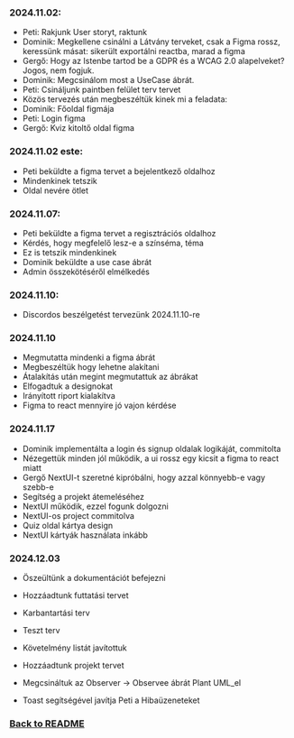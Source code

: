 ### 2024.11.02: 
- Peti: Rakjunk User storyt, raktunk
- Dominik: Megkellene csinálni a Látvány terveket, csak a Figma rossz, keressünk másat: sikerült exportálni reactba, marad a figma
- Gergő: Hogy az Istenbe tartod be a GDPR és a WCAG 2.0 alapelveket? Jogos, nem fogjuk.
- Dominik: Megcsinálom most a UseCase ábrát.
- Peti: Csináljunk paintben felület terv tervet
- Közös tervezés után megbeszéltük kinek mi a feladata:
- Dominik: Főoldal figmája
- Peti: Login figma
- Gergő: Kviz kitoltő oldal figma

### 2024.11.02 este:
- Peti beküldte a figma tervet a bejelentkező oldalhoz
- Mindenkinek tetszik
- Oldal nevére ötlet

### 2024.11.07:
- Peti beküldte a figma tervet a regisztrációs oldalhoz
- Kérdés, hogy megfelelő lesz-e a színséma, téma
- Ez is tetszik mindenkinek
- Dominik beküldte a use case ábrát
- Admin összekötéséről elmélkedés

### 2024.11.10:
- Discordos beszélgetést tervezünk 2024.11.10-re

### 2024.11.10
- Megmutatta mindenki a figma ábrát
- Megbeszéltük hogy lehetne alakítani
- Átalakítás után megint megmutattuk az ábrákat
- Elfogadtuk a designokat
- Irányított riport kialakítva
- Figma to react mennyire jó vajon kérdése

### 2024.11.17
- Dominik implementálta a login és signup oldalak logikáját, commitolta
- Nézegettük minden jól működik, a ui rossz egy kicsit a figma to react miatt
- Gergő NextUI-t szeretné kipróbálni, hogy azzal könnyebb-e vagy szebb-e
- Segítség a projekt átemeléséhez
- NextUI működik, ezzel fogunk dolgozni
- NextUI-os project commitolva
- Quiz oldal kártya design
- NextUI kártyák használata inkább

### 2024.12.03
- Öszeültünk a dokumentációt befejezni
- Hozzáadtunk futtatási tervet
- Karbantartási terv
- Teszt terv
- Követelmény listát javítottuk
- Hozzáadtunk projekt tervet
- Megcsináltuk az Observer -> Observee ábrát Plant UML_el

- Toast segítségével javítja Peti a Hibaüzeneteket

### [Back to README](/README.md)